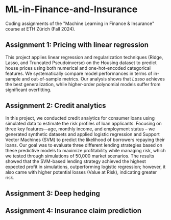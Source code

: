 # ML-in-Finance-and-Insurance

Coding assignments of the "Machine Learning in Finance & Insurance" course at ETH Zürich (Fall 2024).

## Assignment 1: Pricing with linear regression

This project applies linear regression and regularization techniques (Ridge, Lasso, and Truncated Pseudoinverse) on the Housing dataset to predict house prices using both numerical and one-hot-encoded categorical features. We systematically compare model performances in terms of in-sample and out-of-sample metrics. Our analysis shows that _Lasso_ achieves the best generalization, while higher-order polynomial models suffer from significant overfitting.

## Assignment 2: Credit analytics

In this project, we conducted credit analytics for consumer loans using simulated data to estimate the risk profiles of loan applicants. Focusing on three key features—age, monthly income, and employment status – we generated synthetic datasets and applied logistic regression and Support Vector Machines (SVM) to predict the likelihood of borrowers repaying their loans. Our goal was to evaluate three different lending strategies based on these predictive models to maximize profitability while managing risk, which we tested through simulations of 50,000 market scenarios. The results showed that the SVM-based lending strategy achieved the highest expected profit in simulations, outperforming logistic regression; however, it also came with higher potential losses (Value at Risk), indicating greater risk.

## Assignment 3: Deep hedging

## Assignment 4: Insurance claim prediction
